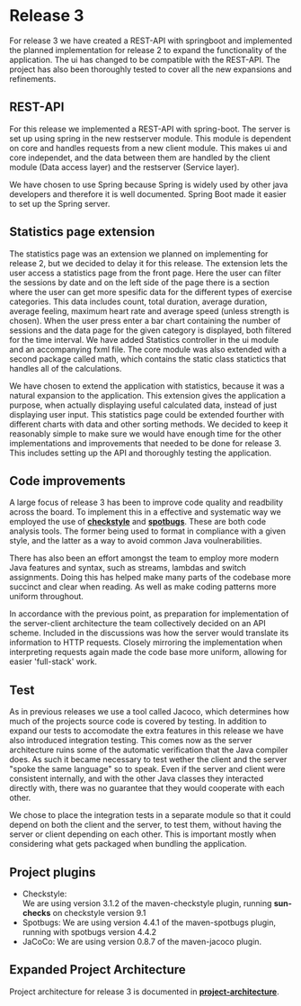# Release 3

For release 3 we have created a REST-API with springboot and implemented the planned implementation for release 2 to
expand the functionality of the application. The ui has changed to be compatible with the REST-API. The project has also
been thoroughly tested to cover all the new expansions and refinements.

## REST-API

For this release we implemented a REST-API with spring-boot. The server is set up using spring in the new restserver
module. This module is dependent on core and handles requests from a new client module. This makes ui and core
independet, and the data between them are handled by the client module (Data access layer) and the restserver (Service
layer).

We have chosen to use Spring because Spring is widely used by other java developers and therefore it is well documented.
Spring Boot made it easier to set up the Spring server.

## Statistics page extension

The statistics page was an extension we planned on implementing for release 2, but we decided to delay it for this
release. The extension lets the user access a statistics page from the front page. Here the user can filter the sessions
by date and on the left side of the page there is a section where the user can get more spesific data for the different
types of exercise categories. This data includes count, total duration, average duration, average feeling, maximum heart
rate and average speed (unless strength is chosen). When the user press enter a bar chart containing the number of
sessions and the data page for the given category is displayed, both filtered for the time interval. We have added
Statistics controller in the ui module and an accompanying fxml file. The core module was also extended with a second
package called math, which contains the static class statictics that handles all of the calculations.

We have chosen to extend the application with statistics, because it was a natural expansion to the application. This
extension gives the application a purpose, when actually displaying useful calculated data, instead of just displaying
user input. This statistics page could be extended fourther with different charts with data and other sorting methods.
We decided to keep it reasonably simple to make sure we would have enough time for the other implementations and
improvements that needed to be done for release 3. This includes setting up the API and thoroughly testing the
application.

## Code improvements

A large focus of release 3 has been to improve code quality and readbility across the board. To implement this in a
effective and systematic way we employed the use of [**checkstyle**](https://checkstyle.sourceforge.io/)
and [**spotbugs**](https://spotbugs.github.io/). These are both code analysis tools. The former being used to format in
compliance with a given style, and the latter as a way to avoid common Java voulnerabilities.

There has also been an effort amongst the team to employ more modern Java features and syntax, such as streams, lambdas
and switch assignments. Doing this has helped make many parts of the codebase more succinct and clear when reading. As
well as make coding patterns more uniform throughout.

In accordance with the previous point, as preparation for implementation of the server-client architecture the team
collectively decided on an API scheme. Included in the discussions was how the server would translate its information to
HTTP requests. Closely mirroring the implementation when interpreting requests again made the code base more uniform,
allowing for easier 'full-stack' work.

## Test

As in previous releases we use a tool called Jacoco, which determines how much of the projects source code is covered by testing. In addition to expand our tests to accomodate the extra features in this release we have also introduced integration testing. This comes now as the server architecture ruins some of the automatic verification that the Java compiler does. As such it became necessary to test wether the client and the server "spoke the same language" so to speak. Even if the server and client were consistent internally, and with the other Java classes they interacted directly with, there was no guarantee that they would cooperate with each other.

We chose to place the integration tests in a separate module so that it could depend on both the client and the server, to test them, without having the server or client depending on each other. This is important mostly when considering what gets packaged when bundling the application.

## Project plugins

- Checkstyle:  
  We are using version 3.1.2 of the maven-checkstyle plugin, running **sun-checks** on checkstyle version 9.1
- Spotbugs:
  We are using version 4.4.1 of the maven-spotbugs plugin, running with spotbugs version 4.4.2
- JaCoCo:
  We are using version 0.8.7 of the maven-jacoco plugin.

## Expanded Project Architecture

Project architecture for release 3 is documented in
[**project-architecture**](/design-documentation/project-architecture).
